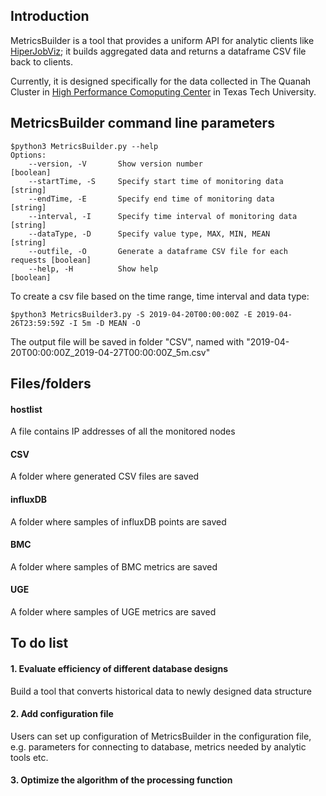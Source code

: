 ## Introduction
MetricsBuilder is a tool that provides a uniform API for analytic clients like [HiperJobViz](https://idatavisualizationlab.github.io/HPCC/HiperJobViz/index.html); it builds aggregated data and returns a dataframe CSV file back to clients. 

Currently, it is designed specifically for the data collected in The Quanah Cluster in [High Performance Comoputing Center](http://www.depts.ttu.edu/hpcc/) in Texas Tech University.
## MetricsBuilder command line parameters
```
$python3 MetricsBuilder.py --help
Options:
    --version, -V       Show version number                             [boolean]
    --startTime, -S     Specify start time of monitoring data           [string]
    --endTime, -E       Specify end time of monitoring data             [string]
    --interval, -I      Specify time interval of monitoring data        [string]
    --dataType, -D      Specify value type, MAX, MIN, MEAN              [string]
    --outfile, -O       Generate a dataframe CSV file for each requests [boolean]
    --help, -H          Show help                                       [boolean]
```

To create a csv file based on the time range, time interval and data type:
```
$python3 MetricsBuilder3.py -S 2019-04-20T00:00:00Z -E 2019-04-26T23:59:59Z -I 5m -D MEAN -O 
```

The output file will be saved in folder "CSV", named with "2019-04-20T00:00:00Z_2019-04-27T00:00:00Z_5m.csv"

## Files/folders
#### hostlist
A file contains IP addresses of all the monitored nodes
#### CSV
A folder where generated CSV files are saved
#### influxDB
A folder where samples of influxDB points are saved
#### BMC
A folder where samples of BMC metrics are saved
#### UGE
A folder where samples of UGE metrics are saved

## To do list
#### 1. Evaluate efficiency of different database designs
Build a tool that converts historical data to newly designed data structure
#### 2. Add configuration file
Users can set up configuration of MetricsBuilder in the configuration file, e.g. parameters for connecting to database, metrics needed by analytic tools etc.
#### 3. Optimize the algorithm of the processing function